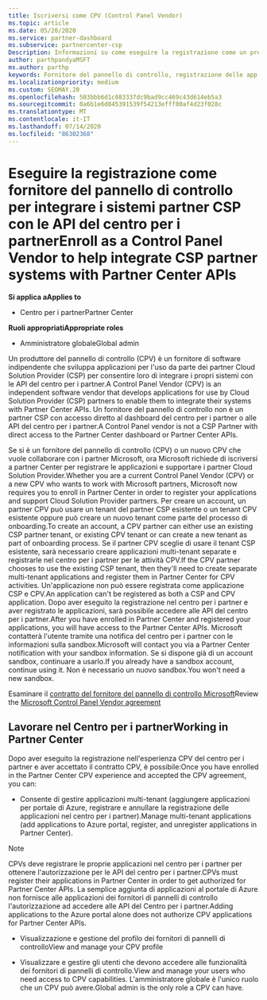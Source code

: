 ```yaml
---
title: Iscriversi come CPV (Control Panel Vendor)
ms.topic: article
ms.date: 05/20/2020
ms.service: partner-dashboard
ms.subservice: partnercenter-csp
Description: Informazioni su come eseguire la registrazione come un produttore del pannello di controllo (CPV) nel centro per i partner.
author: parthpandyaMSFT
ms.author: parthp
keywords: Fornitore del pannello di controllo, registrazione delle app CPV, gestione delle app CPV
ms.localizationpriority: medium
ms.custom: SEOMAY.20
ms.openlocfilehash: 503bbb6d1c083337dc9bad9cc469c43d614eb5a3
ms.sourcegitcommit: 0a6b1e6d845391539f54213efff00af4d23f028c
ms.translationtype: MT
ms.contentlocale: it-IT
ms.lasthandoff: 07/14/2020
ms.locfileid: "86302368"
---
```

# <a name="enroll-as-a-control-panel-vendor-to-help-integrate-csp-partner-systems-with-partner-center-apis"></a><span data-ttu-id="c6a20-104">Eseguire la registrazione come fornitore del pannello di controllo per integrare i sistemi partner CSP con le API del centro per i partner</span><span class="sxs-lookup"><span data-stu-id="c6a20-104">Enroll as a Control Panel Vendor to help integrate CSP partner systems with Partner Center APIs</span></span>

<span data-ttu-id="c6a20-105">**Si applica a**</span><span class="sxs-lookup"><span data-stu-id="c6a20-105">**Applies to**</span></span>

- <span data-ttu-id="c6a20-106">Centro per i partner</span><span class="sxs-lookup"><span data-stu-id="c6a20-106">Partner Center</span></span>

<span data-ttu-id="c6a20-107">**Ruoli appropriati**</span><span class="sxs-lookup"><span data-stu-id="c6a20-107">**Appropriate roles**</span></span>

- <span data-ttu-id="c6a20-108">Amministratore globale</span><span class="sxs-lookup"><span data-stu-id="c6a20-108">Global admin</span></span>

<span data-ttu-id="c6a20-109">Un produttore del pannello di controllo (CPV) è un fornitore di software indipendente che sviluppa applicazioni per l'uso da parte dei partner Cloud Solution Provider (CSP) per consentire loro di integrare i propri sistemi con le API del centro per i partner.</span><span class="sxs-lookup"><span data-stu-id="c6a20-109">A Control Panel Vendor (CPV) is an independent software vendor that develops applications for use by Cloud Solution Provider (CSP) partners to enable them to integrate their systems with Partner Center APIs.</span></span> <span data-ttu-id="c6a20-110">Un fornitore del pannello di controllo non è un partner CSP con accesso diretto al dashboard del centro per i partner o alle API del centro per i partner.</span><span class="sxs-lookup"><span data-stu-id="c6a20-110">A Control Panel vendor is not a CSP Partner with direct access to the Partner Center dashboard or Partner Center APIs.</span></span>

<span data-ttu-id="c6a20-111">Se si è un fornitore del pannello di controllo (CPV) o un nuovo CPV che vuole collaborare con i partner Microsoft, ora Microsoft richiede di iscriversi a partner Center per registrare le applicazioni e supportare i partner Cloud Solution Provider.</span><span class="sxs-lookup"><span data-stu-id="c6a20-111">Whether you are a current Control Panel Vendor (CPV) or a new CPV who wants to work with Microsoft partners, Microsoft now requires you to enroll in Partner Center in order to register your applications and support Cloud Solution Provider partners.</span></span> <span data-ttu-id="c6a20-112">Per creare un account, un partner CPV può usare un tenant del partner CSP esistente o un tenant CPV esistente oppure può creare un nuovo tenant come parte del processo di onboarding.</span><span class="sxs-lookup"><span data-stu-id="c6a20-112">To create an account, a CPV partner can either use an existing CSP partner tenant, or existing CPV tenant or can create a new tenant as part of onboarding process.</span></span> <span data-ttu-id="c6a20-113">Se il partner CPV sceglie di usare il tenant CSP esistente, sarà necessario creare applicazioni multi-tenant separate e registrarle nel centro per i partner per le attività CPV.</span><span class="sxs-lookup"><span data-stu-id="c6a20-113">If the CPV partner chooses to use the existing CSP tenant, then they'll need to create separate multi-tenant applications and register them in Partner Center for CPV activities.</span></span> <span data-ttu-id="c6a20-114">Un'applicazione non può essere registrata come applicazione CSP e CPV.</span><span class="sxs-lookup"><span data-stu-id="c6a20-114">An application can't be registered as both a CSP and CPV application.</span></span> <span data-ttu-id="c6a20-115">Dopo aver eseguito la registrazione nel centro per i partner e aver registrato le applicazioni, sarà possibile accedere alle API del centro per i partner.</span><span class="sxs-lookup"><span data-stu-id="c6a20-115">After you have enrolled in Partner Center and registered your applications, you will have access to the Partner Center APIs.</span></span>  <span data-ttu-id="c6a20-116">Microsoft contatterà l'utente tramite una notifica del centro per i partner con le informazioni sulla sandbox.</span><span class="sxs-lookup"><span data-stu-id="c6a20-116">Microsoft will contact you via a Partner Center notification with your sandbox information.</span></span> <span data-ttu-id="c6a20-117">Se si dispone già di un account sandbox, continuare a usarlo.</span><span class="sxs-lookup"><span data-stu-id="c6a20-117">If you already have a sandbox account, continue using it.</span></span> <span data-ttu-id="c6a20-118">Non è necessario un nuovo sandbox.</span><span class="sxs-lookup"><span data-stu-id="c6a20-118">You won't need a new sandbox.</span></span>

<span data-ttu-id="c6a20-119">Esaminare il [contratto del fornitore del pannello di controllo Microsoft](https://go.microsoft.com/fwlink/?linkid=2055198)</span><span class="sxs-lookup"><span data-stu-id="c6a20-119">Review the [Microsoft Control Panel Vendor agreement](https://go.microsoft.com/fwlink/?linkid=2055198)</span></span>


## <a name="working-in-partner-center"></a><span data-ttu-id="c6a20-120">Lavorare nel Centro per i partner</span><span class="sxs-lookup"><span data-stu-id="c6a20-120">Working in Partner Center</span></span>
<span data-ttu-id="c6a20-121">Dopo aver eseguito la registrazione nell'esperienza CPV del centro per i partner e aver accettato il contratto CPV, è possibile:</span><span class="sxs-lookup"><span data-stu-id="c6a20-121">Once you have enrolled in the Partner Center CPV experience and accepted the CPV agreement, you can:</span></span>

- <span data-ttu-id="c6a20-122">Consente di gestire applicazioni multi-tenant (aggiungere applicazioni per portale di Azure, registrare e annullare la registrazione delle applicazioni nel centro per i partner).</span><span class="sxs-lookup"><span data-stu-id="c6a20-122">Manage multi-tenant applications (add applications to Azure portal, register, and unregister applications in Partner Center).</span></span>

>[!Note] 
><span data-ttu-id="c6a20-123">CPVs deve registrare le proprie applicazioni nel centro per i partner per ottenere l'autorizzazione per le API del centro per i partner.</span><span class="sxs-lookup"><span data-stu-id="c6a20-123">CPVs must register their applications in Partner Center in order to get authorized for Partner Center APIs.</span></span> <span data-ttu-id="c6a20-124">La semplice aggiunta di applicazioni al portale di Azure non fornisce alle applicazioni dei fornitori di pannelli di controllo l'autorizzazione ad accedere alle API del Centro per i partner.</span><span class="sxs-lookup"><span data-stu-id="c6a20-124">Adding applications to the Azure portal alone does not authorize CPV applications for Partner Center APIs.</span></span> 

- <span data-ttu-id="c6a20-125">Visualizzazione e gestione del profilo dei fornitori di pannelli di controllo</span><span class="sxs-lookup"><span data-stu-id="c6a20-125">View and manage your CPV profile</span></span> 

- <span data-ttu-id="c6a20-126">Visualizzare e gestire gli utenti che devono accedere alle funzionalità dei fornitori di pannelli di controllo.</span><span class="sxs-lookup"><span data-stu-id="c6a20-126">View and manage your users who need access to CPV capabilities.</span></span> <span data-ttu-id="c6a20-127">L'amministratore globale è l'unico ruolo che un CPV può avere.</span><span class="sxs-lookup"><span data-stu-id="c6a20-127">Global admin is the only role a CPV can have.</span></span>


